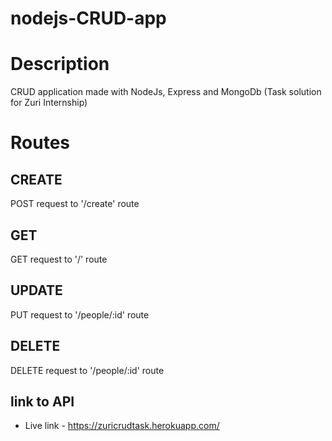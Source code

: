 # nodejs-CRUD-app

# Description
CRUD application made with NodeJs, Express and MongoDb (Task solution for Zuri Internship)

# Routes

## CREATE
POST request to '/create' route
## GET
GET request to '/' route
## UPDATE
PUT request to '/people/:id' route
## DELETE
DELETE request to '/people/:id' route

## link to API
* Live link - https://zuricrudtask.herokuapp.com/
